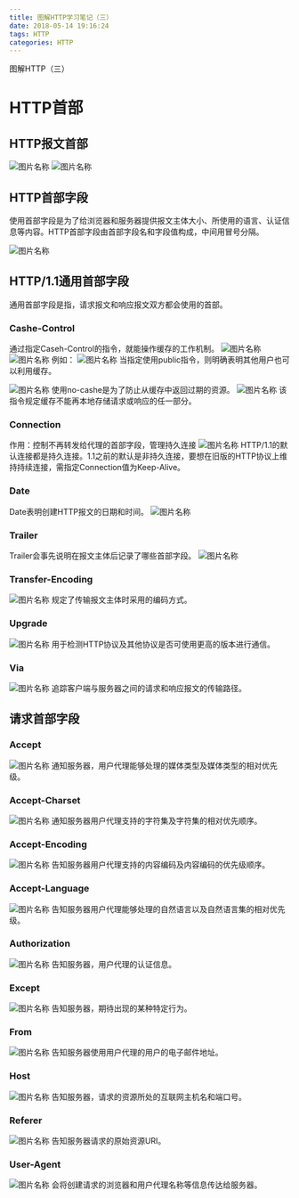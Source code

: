 ```yaml
---
title: 图解HTTP学习笔记（三）
date: 2018-05-14 19:16:24
tags: HTTP
categories: HTTP
---
```


图解HTTP（三）
<!-- more -->

# HTTP首部

## HTTP报文首部

<img src="/img/HTTP43.png" alt="图片名称" title="">
<img src="/img/HTTP44.png" alt="图片名称" title="">

## HTTP首部字段

使用首部字段是为了给浏览器和服务器提供报文主体大小、所使用的语言、认证信息等内容。HTTP首部字段由首部字段名和字段值构成，中间用冒号分隔。

<img src="/img/HTTP45.png" alt="图片名称" title="">

## HTTP/1.1通用首部字段

通用首部字段是指，请求报文和响应报文双方都会使用的首部。

### Cashe-Control

通过指定Caseh-Control的指令，就能操作缓存的工作机制。
<img src="/img/HTTP46.png" alt="图片名称" title="">
<img src="/img/HTTP47.png" alt="图片名称" title="">
例如：
<img src="/img/HTTP48.png" alt="图片名称" title="">
当指定使用public指令，则明确表明其他用户也可以利用缓存。

<img src="/img/HTTP49.png" alt="图片名称" title="">
使用no-cashe是为了防止从缓存中返回过期的资源。
<img src="/img/HTTP50.png" alt="图片名称" title="">
该指令规定缓存不能再本地存储请求或响应的任一部分。

### Connection

作用：控制不再转发给代理的首部字段，管理持久连接
<img src="/img/HTTP51.png" alt="图片名称" title="">
HTTP/1.1的默认连接都是持久连接。1.1之前的默认是非持久连接，要想在旧版的HTTP协议上维持持续连接，需指定Connection值为Keep-Alive。

### Date

Date表明创建HTTP报文的日期和时间。
<img src="/img/HTTP52.png" alt="图片名称" title="">

### Trailer

Trailer会事先说明在报文主体后记录了哪些首部字段。
<img src="/img/HTTP53.png" alt="图片名称" title="">

### Transfer-Encoding

<img src="/img/HTTP54.png" alt="图片名称" title="">
规定了传输报文主体时采用的编码方式。

### Upgrade
 
<img src="/img/HTTP55.png" alt="图片名称" title="">
用于检测HTTP协议及其他协议是否可使用更高的版本进行通信。

### Via

<img src="/img/HTTP56.png" alt="图片名称" title="">
追踪客户端与服务器之间的请求和响应报文的传输路径。

## 请求首部字段

### Accept

<img src="/img/HTTP57.png" alt="图片名称" title="">
通知服务器，用户代理能够处理的媒体类型及媒体类型的相对优先级。

### Accept-Charset

<img src="/img/HTTP58.png" alt="图片名称" title="">
通知服务器用户代理支持的字符集及字符集的相对优先顺序。

### Accept-Encoding

<img src="/img/HTTP59.png" alt="图片名称" title="">
告知服务器用户代理支持的内容编码及内容编码的优先级顺序。

### Accept-Language

<img src="/img/HTTP60.png" alt="图片名称" title="">
告知服务器用户代理能够处理的自然语言以及自然语言集的相对优先级。

### Authorization

<img src="/img/HTTP61.png" alt="图片名称" title="">
告知服务器，用户代理的认证信息。

### Except

<img src="/img/HTTP62.png" alt="图片名称" title="">
告知服务器，期待出现的某种特定行为。

### From

<img src="/img/HTTP63.png" alt="图片名称" title="">
告知服务器使用用户代理的用户的电子邮件地址。

### Host

<img src="/img/HTTP64.png" alt="图片名称" title="">
告知服务器，请求的资源所处的互联网主机名和端口号。

### Referer

<img src="/img/HTTP65.png" alt="图片名称" title="">
告知服务器请求的原始资源URI。

### User-Agent

<img src="/img/HTTP66.png" alt="图片名称" title="">
会将创建请求的浏览器和用户代理名称等信息传达给服务器。